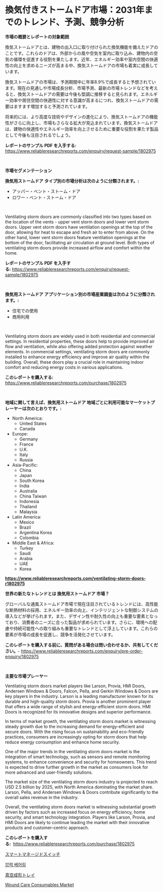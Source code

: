 <p><h1>換気付きストームドア市場：2031年までのトレンド、予測、競争分析</h1></p><p><strong>市場の概要とレポートの対象範囲</strong></p>
<p><p>換気ストームドアとは、建物の出入口に取り付けられた換気機能を備えたドアのことです。これらのドアは、外部からの風や空気を室内に取り込み、建物内の空気の循環を促進する役割を果たします。近年、エネルギー効率や室内空間の快適性の向上を求めるニーズが高まる中、換気ストームドアの市場も着実に成長しています。</p><p>換気ストームドアの市場は、予測期間中に年率8.9%で成長すると予想されています。現在の見通しや市場成長分析、市場予測、最新の市場トレンドなどを考えると、換気ストームドアの需要は今後も堅調に推移すると見られます。エネルギー効率や居住空間の快適性に対する意識が高まるにつれ、換気ストームドアの需要はますます増加すると予測されています。</p><p>将来的には、より高度な技術やデザインの進化により、換気ストームドアの機能性がさらに向上し、市場もさらなる拡大が見込まれています。換気ストームドアは、建物の快適性やエネルギー効率を向上させるために重要な役割を果たす製品として今後も注目されるでしょう。</p></p>
<p><strong>レポートのサンプル PDF を入手する:</strong> <a href="https://www.reliableresearchreports.com/enquiry/request-sample/1802975">https://www.reliableresearchreports.com/enquiry/request-sample/1802975</a></p>
<p>&nbsp;</p>
<p><strong>市場セグメンテーション</strong></p>
<p><strong>換気用ストームドア タイプ別の市場分析は次のように分類されます。:</strong></p>
<p><ul><li>アッパー・ベント・ストーム・ドア</li><li>ロワー・ベント・ストーム・ドア</li></ul></p>
<p>&nbsp;</p>
<p><p>Ventilating storm doors are commonly classified into two types based on the location of the vents - upper vent storm doors and lower vent storm doors. Upper vent storm doors have ventilation openings at the top of the door, allowing for heat to escape and fresh air to enter from above. On the other hand, lower vent storm doors feature ventilation openings at the bottom of the door, facilitating air circulation at ground level. Both types of ventilating storm doors provide increased airflow and comfort within the home.</p></p>
<p><strong>レポートのサンプル PDF を入手する:</strong>&nbsp;<a href="https://www.reliableresearchreports.com/enquiry/request-sample/1802975">https://www.reliableresearchreports.com/enquiry/request-sample/1802975</a></p>
<p>&nbsp;</p>
<p><strong> 換気用ストームドア アプリケーション別の市場産業調査は次のように分類されます。:</strong></p>
<p><ul><li>住宅での使用</li><li>商用利用</li></ul></p>
<p>&nbsp;</p>
<p><p>Ventilating storm doors are widely used in both residential and commercial settings. In residential properties, these doors help to provide improved air flow and ventilation, while also offering added protection against weather elements. In commercial settings, ventilating storm doors are commonly installed to enhance energy efficiency and improve air quality within the building. Overall, these doors play a crucial role in maintaining indoor comfort and reducing energy costs in various applications.</p></p>
<p><strong>このレポートを購入する:</strong>&nbsp; <a href="https://www.reliableresearchreports.com/purchase/1802975">https://www.reliableresearchreports.com/purchase/1802975</a></p>
<p>&nbsp;</p>
<p><strong>地域に関して言えば、換気用ストームドア 地域ごとに利用可能なマーケットプレーヤーは次のとおりです。:</strong></p>
<p><ul>
    <li>
        North America:
        <ul>
            <li>United States</li>
            <li>Canada</li>
        </ul>
    </li>
    <li>
        Europe:
        <ul>
            <li>Germany</li>
            <li>France</li>
            <li>U.K.</li>
            <li>Italy</li>
            <li>Russia</li>
        </ul>
    </li>
    <li>
        Asia-Pacific:
        <ul>
            <li>China</li>
            <li>Japan</li>
            <li>South Korea</li>
            <li>India</li>
            <li>Australia</li>
            <li>China Taiwan</li>
            <li>Indonesia</li>
            <li>Thailand</li>
            <li>Malaysia</li>
        </ul>
    </li>
    <li>
        Latin America:
        <ul>
            <li>Mexico</li>
            <li>Brazil</li>
            <li>Argentina Korea</li>
            <li>Colombia</li>
        </ul>
    </li>
    <li>
        Middle East & Africa:
        <ul>
            <li>Turkey</li>
            <li>Saudi</li>
            <li>Arabia</li>
            <li>UAE</li>
            <li>Korea</li>
        </ul>
    </li>
    </ul></p>
<p><strong><a href="https://www.reliableresearchreports.com/ventilating-storm-doors-r1802975">https://www.reliableresearchreports.com/ventilating-storm-doors-r1802975</a></strong>&nbsp;</p>
<p><strong>世界の新たなトレンドとは 換気用ストームドア 市場？</strong></p>
<p><p>グローバルな通風ストームドア市場で現在注目されているトレンドには、高性能な断熱材料の採用、エネルギー効率の向上、インテリジェントな制御システムの導入などが挙げられます。また、デザイン性や耐久性の向上も重要な要素となっており、消費者のニーズに合った製品が求められています。さらに、環境への配慮や持続可能性への取り組みも重要なトレンドとして浮上しています。これらの要素が市場の成長を促進し、競争を活発化させています。</p></p>
<p><strong>このレポートを購入する前に、質問がある場合は問い合わせるか、共有してください。</strong>- <a href="https://www.reliableresearchreports.com/enquiry/pre-order-enquiry/1802975">https://www.reliableresearchreports.com/enquiry/pre-order-enquiry/1802975</a></p>
<p>&nbsp;</p>
<p><strong>主要な市場プレーヤー</strong></p>
<p><p>Ventilating storm doors market players like Larson, Provia, HMI Doors, Andersen Windows & Doors, Falcon, Pella, and Gerkin Windows & Doors are key players in the industry. Larson is a leading manufacturer known for its durable and high-quality storm doors. Provia is another prominent player that offers a wide range of stylish and energy-efficient storm doors. HMI Doors is recognized for its innovative designs and superior performance.</p><p>In terms of market growth, the ventilating storm doors market is witnessing steady growth due to the increasing demand for energy-efficient and secure doors. With the rising focus on sustainability and eco-friendly practices, consumers are increasingly opting for storm doors that help reduce energy consumption and enhance home security.</p><p>One of the major trends in the ventilating storm doors market is the integration of smart technology, such as sensors and remote monitoring systems, to enhance convenience and security for homeowners. This trend is expected to drive further growth in the market as consumers look for more advanced and user-friendly solutions.</p><p>The market size of the ventilating storm doors industry is projected to reach USD 2.5 billion by 2025, with North America dominating the market share. Larson, Pella, and Andersen Windows & Doors contribute significantly to the overall sales revenue in the industry.</p><p>Overall, the ventilating storm doors market is witnessing substantial growth driven by factors such as increased focus on energy efficiency, home security, and smart technology integration. Players like Larson, Provia, and HMI Doors are likely to continue leading the market with their innovative products and customer-centric approach.</p></p>
<p><strong>このレポートを購入する:</strong>&nbsp;&nbsp;<a href="https://www.reliableresearchreports.com/purchase/1802975">https://www.reliableresearchreports.com/purchase/1802975</a></p>
<p><p><a href="https://medium.com/@awicka/%E3%82%B9%E3%83%9E%E3%83%BC%E3%83%88%E7%AE%A1%E7%90%86%E3%82%B9%E3%82%A4%E3%83%83%E3%83%81%E5%B8%82%E5%A0%B4%E5%B1%95%E6%9C%9B-%E6%A5%AD%E7%95%8C%E6%A6%82%E8%A6%81%E3%81%A8%E4%BA%88%E6%B8%AC-2024%E5%B9%B4%E3%81%8B%E3%82%892031%E5%B9%B4-94d58ab78eb7">スマートマネージドスイッチ</a></p><p><a href="https://medium.com/@gunnerolson2022/%EC%95%95%EB%A0%A5%EB%B0%9B%EB%8A%94-%EB%B2%A0%EC%96%B4%EB%A7%81-%EC%8B%9C%EC%9E%A5-%ED%86%B5%EC%B0%B0-%EC%8B%9C%EC%9E%A5-%EB%8F%99%ED%96%A5-%EC%84%B1%EC%9E%A5-2024%EB%85%84%EB%B6%80%ED%84%B0-2031%EB%85%84%EA%B9%8C%EC%A7%80-%EC%98%88%EC%B8%A1%EB%90%9C-%EA%B2%83-12457115511b">압력 베어링</a></p><p><a href="https://medium.com/@pollynsatcherayted345/%E7%9C%9F%E7%A9%BA%E6%88%90%E5%BD%A2%E3%83%88%E3%83%AC%E3%83%BC%E3%81%AE%E5%B8%82%E5%A0%B4%E5%88%86%E6%9E%90%E3%81%8A%E3%82%88%E3%81%B32024%E5%B9%B4%E3%81%8B%E3%82%892031%E5%B9%B4%E3%81%BE%E3%81%A7%E3%81%AE%E4%BA%88%E6%B8%AC%E3%82%B5%E3%82%A4%E3%82%BA-2ad9099092a8">真空成形トレイ</a></p><p><a href="https://github.com/PeterParrish5/Market-Research-Report-List-4/blob/main/wound-care-consumables-market.md">Wound Care Consumables Market</a></p></p>